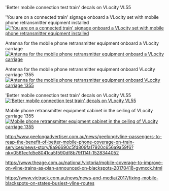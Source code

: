 'Better mobile connection test train' decals on VLocity VL55

'You are on a connected train' signage onboard a VLocity set with mobile phone retransmitter equipment installed
<a href="http://railgallery.wongm.com/vline-bits/F126_6290.jpg.html"><img src="http://railgallery.wongm.com/cache/vline-bits/F126_6290_595.jpg?cached=1528335638" alt="'You are on a connected train' signage onboard a VLocity set with mobile phone retransmitter equipment installed" /></a>

Antenna for the mobile phone retransmitter equipment onboard a VLocity carriage
<a href="http://railgallery.wongm.com/vline-bits/F126_3925.jpg.html"><img src="http://railgallery.wongm.com/cache/vline-bits/F126_3925_595.jpg?cached=1527727726" alt="Antenna for the mobile phone retransmitter equipment onboard a VLocity carriage" /></a>

Antenna for the mobile phone retransmitter equipment onboard VLocity carriage 1355
<a href="http://railgallery.wongm.com/vline-bits/F123_6944.jpg.html"><img src="http://railgallery.wongm.com/cache/vline-bits/F123_6944_595.jpg?cached=1519169363" alt="Antenna for the mobile phone retransmitter equipment onboard VLocity carriage 1355" /></a>



'Better mobile connection test train' decals on VLocity VL55
<a href="http://railgallery.wongm.com/vline-bits/F123_4722.jpg.html"><img src="http://railgallery.wongm.com/cache/vline-bits/F123_4722_595.jpg?cached=1517442559" alt="'Better mobile connection test train' decals on VLocity VL55" /></a>

Mobile phone retransmitter equipment cabinet in the ceiling of VLocity carriage 1355
<a href="http://railgallery.wongm.com/vline-bits/F123_4723.jpg.html"><img src="http://railgallery.wongm.com/cache/vline-bits/F123_4723_595.jpg?cached=1517442559" alt="Mobile phone retransmitter equipment cabinet in the ceiling of VLocity carriage 1355" /></a>



http://www.geelongadvertiser.com.au/news/geelong/vline-passengers-to-reap-the-benefit-of-better-mobile-phone-coverage-on-train-services/news-story/8a96690c5fd809fa17920c656a9a59f6?nk=0561ecfd5e8041ca5f590df8b79f114f-1528344052



https://www.theage.com.au/national/victoria/mobile-coverage-to-improve-on-vline-trains-as-plan-announced-on-blackspots-20170418-gvmxck.html

https://www.victrack.com.au/news/news-and-media/2017/fixing-mobile-blackspots-on-states-busiest-vline-routes